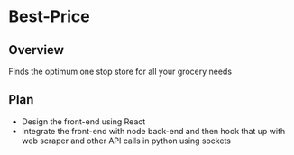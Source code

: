 # Best-Price
## Overview
Finds the optimum one stop store for all your grocery needs

## Plan
- Design the front-end using React
- Integrate the front-end with node back-end and then hook that up with web scraper and other API calls in python using sockets
